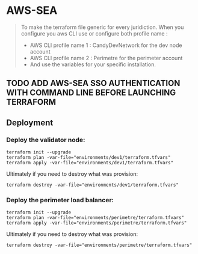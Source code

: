 # AWS-SEA

> To make the terraform file generic for every juridiction. When you configure you aws CLI use or configure both profile name :
>
> - AWS CLI profile name 1 : CandyDevNetwork for the dev node account
> - AWS CLI profile name 2 : Perimetre for the perimeter account
> - And use the variables for your specific installation.

## TODO ADD AWS-SEA SSO AUTHENTICATION WITH COMMAND LINE BEFORE LAUNCHING TERRAFORM
## Deployment
### Deploy the validator node:
```
terraform init --upgrade
terraform plan -var-file="environments/dev1/terraform.tfvars"
terraform apply -var-file="environments/dev1/terraform.tfvars"
```

Ultimately if you need to destroy what was provision:
```
terraform destroy -var-file="environments/dev1/terraform.tfvars"
```

### Deploy the perimeter load balancer:
```
terraform init --upgrade
terraform plan -var-file="environments/perimetre/terraform.tfvars"
terraform apply -var-file="environments/perimetre/terraform.tfvars"
```

Ultimately if you need to destroy what was provision:
```
terraform destroy -var-file="environments/perimetre/terraform.tfvars"
```
